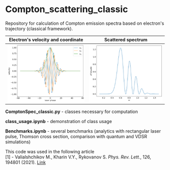 # Compton_scattering_classic
Repository for calculation of Compton emission spectra based on electron's trajectory (classical framework).

Electron's velocity and coordinate   | Scattered spectrum
:-------------------------:|:-------------------------:
![](imgs/velocity.png)  |  ![](imgs/spectrum.png)

**ComptonSpec_classic.py** - classes necessary for computation

**class_usage.ipynb** - demonstration of class usage

**Benchmarks.ipynb** - several benchmarks (analytics with rectangular laser pulse,
Thomson cross section, comparison with quantum and VDSR simulations)

This code was used in the following article\
[1] - Valialshchikov M., Kharin V.Y., Rykovanov S. _Phys. Rev. Lett._,
126, 194801 (2021). [Link](https://doi.org/10.1103/PhysRevLett.126.194801)
